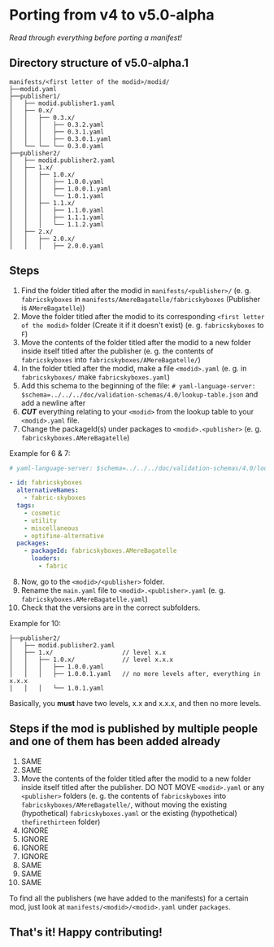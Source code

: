 # Porting from v4 to v5.0-alpha

_Read through everything before porting a manifest!_

## Directory structure of v5.0-alpha.1

```
manifests/<first letter of the modid>/modid/
├──modid.yaml
├──publisher1/
│   ├── modid.publisher1.yaml
│   ├── 0.x/
│   │   ├── 0.3.x/
│   │   │   ├── 0.3.2.yaml
│   │   │   ├── 0.3.1.yaml
│   │   │   ├── 0.3.0.1.yaml
│   └── └── └── 0.3.0.yaml
├──publisher2/
│   ├── modid.publisher2.yaml
│   ├── 1.x/
│   │   ├── 1.0.x/
│   │   │   ├── 1.0.0.yaml
│   │   │   ├── 1.0.0.1.yaml
│   │   │   └── 1.0.1.yaml
│   │   ├── 1.1.x/
│   │   │   ├── 1.1.0.yaml
│   │   │   ├── 1.1.1.yaml
│   │   │   └── 1.1.2.yaml
│   ├── 2.x/
│   │   ├── 2.0.x/
│   │   │   ├── 2.0.0.yaml 
```
## Steps

1. Find the folder titled after the modid in `manifests/<publisher>/` (e. g. `fabricskyboxes` in `manifests/AmereBagatelle/fabricskyboxes` (Publisher is `AMereBagatelle`))
2. Move the folder titled after the modid to its corresponding `<first letter of the modid>` folder (Create it if it doesn't exist) (e. g. `fabricskyboxes` to `F`)
3. Move the contents of the folder titled after the modid to a new folder inside itself titled after the publisher (e. g. the contents of `fabricskyboxes` into `fabricskyboxes/AMereBagatelle/`)
4. In the folder titled after the modid, make a file `<modid>.yaml` (e. g. in `fabricskyboxes/` make `fabricskyboxes.yaml`)
5. Add this schema to the beginning of the file: `# yaml-language-server: $schema=../../../doc/validation-schemas/4.0/lookup-table.json` and add a newline after
6. ___CUT___ everything relating to your `<modid>` from the lookup table to your `<modid>.yaml` file.
7. Change the packageId(s) under packages to `<modid>.<publisher>` (e. g. `fabricskyboxes.AMereBagatelle`)

Example for 6 & 7:

```yaml
# yaml-language-server: $schema=../../../doc/validation-schemas/4.0/lookup-table.json

- id: fabricskyboxes
  alternativeNames:
    - fabric-skyboxes
  tags:
    - cosmetic
    - utility
    - miscellaneous
    - optifine-alternative
  packages:
    - packageId: fabricskyboxes.AMereBagatelle
      loaders:
        - fabric
```

8. Now, go to the `<modid>/<publisher>` folder.
9. Rename the `main.yaml` file to `<modid>.<publisher>.yaml` (e. g. `fabricskyboxes.AMereBagatelle.yaml`)
10. Check that the versions are in the correct subfolders.

Example for 10:

```
├──publisher2/
│   ├── modid.publisher2.yaml
│   ├── 1.x/                   // level x.x
│   │   ├── 1.0.x/             // level x.x.x
│   │   │   ├── 1.0.0.yaml
│   │   │   ├── 1.0.0.1.yaml   // no more levels after, everything in x.x.x
│   │   │   └── 1.0.1.yaml
```

Basically, you __must__ have two levels, x.x and x.x.x, and then no more levels.

## Steps if the mod is published by multiple people and one of them has been added already

1. SAME
2. SAME
3. Move the contents of the folder titled after the modid to a new folder inside itself titled after the publisher. DO NOT MOVE `<modid>.yaml` or any `<publisher>` folders (e. g. the contents of `fabricskyboxes` into `fabricskyboxes/AMereBagatelle/`, without moving the existing (hypothetical) `fabricskyboxes.yaml` or the existing (hypothetical) `thefirethirteen` folder)
4. IGNORE
5. IGNORE
6. IGNORE
7. IGNORE
8. SAME
9. SAME
10. SAME

To find all the publishers (we have added to the manifests) for a certain mod, just look at `manifests/<modid>/<modid>.yaml` under `packages`.


## That's it! Happy contributing!